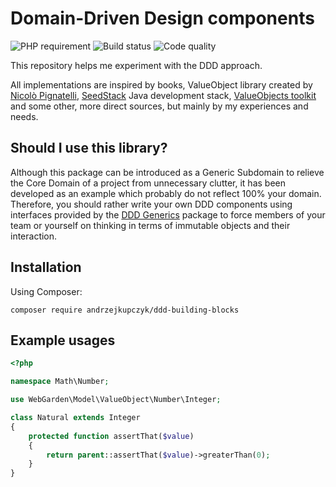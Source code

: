 # Domain-Driven Design components

![PHP requirement](https://img.shields.io/packagist/php-v/andrzejkupczyk/ddd-building-blocks?logo=php&style=for-the-badge)
![Build status](https://img.shields.io/travis/andrzejkupczyk/ddd-building-blocks/master?logo=travis&style=for-the-badge)
![Code quality](https://img.shields.io/scrutinizer/quality/g/andrzejkupczyk/ddd-building-blocks?logo=scrutinizer&style=for-the-badge)

This repository helps me experiment with the DDD approach.

All implementations are inspired by books, ValueObject library created by [Nicolò Pignatelli](https://github.com/nicolopignatelli), 
[SeedStack](http://seedstack.org) Java development stack, [ValueObjects toolkit](https://github.com/barryosull/valueobjects)
 and some other, more direct sources, but mainly by my experiences and needs.

## Should I use this library?

Although this package can be introduced as a Generic Subdomain to relieve the Core Domain of a project from unnecessary 
clutter, it has been developed as an example which probably do not reflect 100% your domain. Therefore, you should 
rather write your own DDD components using interfaces provided by the [DDD Generics](https://github.com/andrzejkupczyk/ddd-generic-subdomain) 
package to force members of your team or yourself on thinking in terms of immutable objects and their interaction.

## Installation

Using Composer:

```
composer require andrzejkupczyk/ddd-building-blocks
```

## Example usages

```php
<?php

namespace Math\Number;

use WebGarden\Model\ValueObject\Number\Integer;

class Natural extends Integer
{
    protected function assertThat($value)
    {
        return parent::assertThat($value)->greaterThan(0);
    }
}
```
